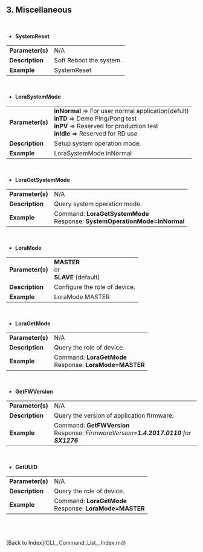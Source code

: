 <H2> 3. Miscellaneous </H2>

<BR>

- <B>SystemReset</B>
<TABLE>
<TR align="Left" valign="center"><TD><B>Parameter(s)</B></TD>		<TD> N/A </TD></TR>
<TR align="Left" valign="center"><TD><B>Description</B></TD>		<TD> Soft Reboot the system. </TD></TR>
<TR align="Left" valign="center"><TD><B>Example</B></TD>		<TD> SystemReset </TD></TR>
</TABLE>
<BR>


- <B>LoraSystemMode</B>
<TABLE>
<TR align="Left" valign="center">
	<TD><B>Parameter(s)</B></TD>
	<TD>
		<B>inNormal</B>   =>   For user normal application(defult)<BR>
		<B>inTD</B>       =>   Demo Ping/Pong test<BR>
		<B>inPV</B>       =>   Reserved for production test<BR>
		<B>inIdle</B>     =>   Reserved for RD use<BR>
	</TD>
</TR>
<TR align="Left" valign="center"><TD><B>Description</B></TD>		<TD> Setup system operation mode. </TD></TR>
<TR align="Left" valign="center"><TD><B>Example</B></TD>		<TD> LoraSystemMode  inNormal </TD></TR>
</TABLE>
<BR>

- <B>LoraGetSystemMode</B>
<TABLE>
<TR align="Left" valign="center"><TD><B>Parameter(s)</B></TD>		<TD> N/A </TD></TR>
<TR align="Left" valign="center"><TD><B>Description</B></TD>		<TD> Query system operation mode. </TD></TR>
<TR align="Left" valign="center"><TD><B>Example</B></TD>
	<TD>
		Command:	<B>LoraGetSystemMode</B><BR>
		Response:	<B>SystemOperationMode=InNormal</B>
	</TD>
</TR>
</TABLE>
<BR>


- <B>LoraMode</B>
<TABLE>
<TR align="Left" valign="center">
	<TD><B>Parameter(s)</B></TD>
	<TD>
		<B>MASTER</B><BR>
		or<BR>
		<B>SLAVE</B> (default)<BR>
	</TD>
</TR>
<TR align="Left" valign="center"><TD><B>Description</B></TD>		<TD> Configure the role of device. </TD></TR>
<TR align="Left" valign="center"><TD><B>Example</B></TD>		<TD> LoraMode  MASTER </TD></TR>
</TABLE>
<BR>


- <B>LoraGetMode</B>
<TABLE>
<TR align="Left" valign="center"><TD><B>Parameter(s)</B></TD>		<TD> N/A </TD></TR>
<TR align="Left" valign="center"><TD><B>Description</B></TD>		<TD> Query the role of device. </TD></TR>
<TR align="Left" valign="center"><TD><B>Example</B></TD>
	<TD>
		Command:	<B>LoraGetMode</B><BR>
		Response:	<B>LoraMode=MASTER</B>
	</TD>
</TR>
</TABLE>
<BR>


- <B>GetFWVersion</B>
<TABLE>
<TR align="Left" valign="center"><TD><B>Parameter(s)</B></TD>		<TD> N/A </TD></TR>
<TR align="Left" valign="center"><TD><B>Description</B></TD>		<TD> Query the version of application firmware. </TD></TR>
<TR align="Left" valign="center"><TD><B>Example</B></TD>
	<TD>
		Command:	<B>GetFWVersion</B><BR>
		Response:	<I>FirmwareVersion=<B>1.4.2017.0110</B> for <B>SX1276</B></I>
	</TD>
</TR>
</TABLE>
<BR>


- <B>GetUUID</B>
<TABLE>
<TR align="Left" valign="center"><TD><B>Parameter(s)</B></TD>		<TD> N/A </TD></TR>
<TR align="Left" valign="center"><TD><B>Description</B></TD>		<TD> Query the role of device. </TD></TR>
<TR align="Left" valign="center"><TD><B>Example</B></TD>
	<TD>
		Command:	<B>LoraGetMode</B><BR>
		Response:	<B>LoraMode=MASTER</B>
	</TD>
</TR>

</TABLE>
<BR>

<BR>
<BR>
[Back to Index](CLI__Command_List__Index.md)
